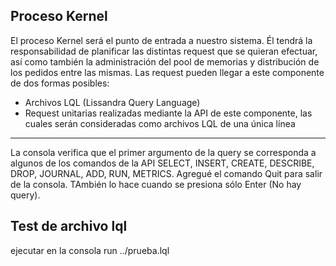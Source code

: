 ## Proceso Kernel

El proceso Kernel será el punto de entrada a nuestro sistema. 
Él tendrá la responsabilidad de planificar las distintas request que se quieran efectuar, así como también la administración del pool de memorias y distribución de los pedidos entre las mismas.
Las request pueden llegar a este componente de dos formas posibles:
 - Archivos LQL (Lissandra Query Language)
 - Request unitarias realizadas mediante la API de este componente, las cuales serán consideradas como archivos LQL de una única línea

----------------------------------------------------------------------------------------------------------------------

La consola verifica que el primer argumento de la query se corresponda a algunos de los comandos de la API
SELECT, INSERT, CREATE, DESCRIBE, DROP, JOURNAL, ADD, RUN, METRICS.
Agregué el comando Quit para salir de la consola. TAmbién lo hace cuando se presiona sólo Enter (No hay query).

## Test de archivo lql

ejecutar en la consola
run ../prueba.lql
